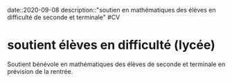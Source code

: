 date::2020-09-08
description::"soutien en mathématiques des élèves en difficulté de seconde et terminale"
#CV
# soutient élèves en difficulté (lycée)
Soutient bénévole en mathématiques des élèves de seconde et terminale en prévision de la rentrée.
